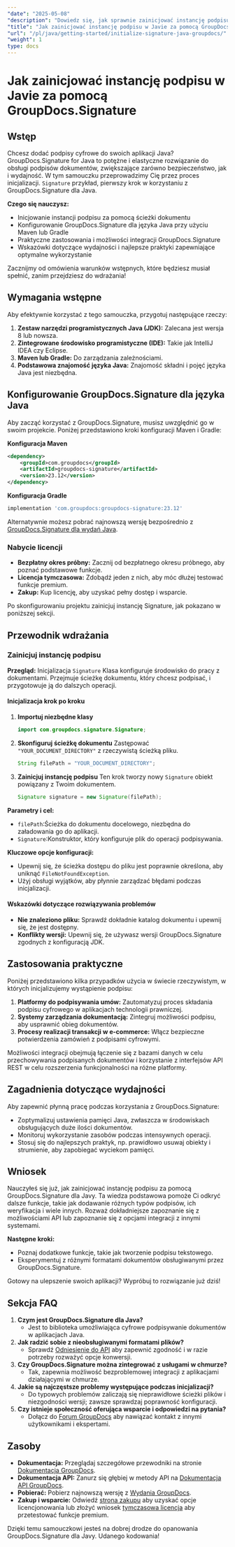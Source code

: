 ```yaml
---
"date": "2025-05-08"
"description": "Dowiedz się, jak sprawnie zainicjować instancję podpisu za pomocą GroupDocs.Signature dla Java. Skorzystaj z tego kompleksowego przewodnika, aby udoskonalić swoje aplikacje do podpisywania dokumentów."
"title": "Jak zainicjować instancję podpisu w Javie za pomocą GroupDocs.Signature"
"url": "/pl/java/getting-started/initialize-signature-java-groupdocs/"
"weight": 1
type: docs
---
```

# Jak zainicjować instancję podpisu w Javie za pomocą GroupDocs.Signature

## Wstęp

Chcesz dodać podpisy cyfrowe do swoich aplikacji Java? GroupDocs.Signature for Java to potężne i elastyczne rozwiązanie do obsługi podpisów dokumentów, zwiększające zarówno bezpieczeństwo, jak i wydajność. W tym samouczku przeprowadzimy Cię przez proces inicjalizacji. `Signature` przykład, pierwszy krok w korzystaniu z GroupDocs.Signature dla Java.

**Czego się nauczysz:**
- Inicjowanie instancji podpisu za pomocą ścieżki dokumentu
- Konfigurowanie GroupDocs.Signature dla języka Java przy użyciu Maven lub Gradle
- Praktyczne zastosowania i możliwości integracji GroupDocs.Signature
- Wskazówki dotyczące wydajności i najlepsze praktyki zapewniające optymalne wykorzystanie

Zacznijmy od omówienia warunków wstępnych, które będziesz musiał spełnić, zanim przejdziesz do wdrażania!

## Wymagania wstępne

Aby efektywnie korzystać z tego samouczka, przygotuj następujące rzeczy:

1. **Zestaw narzędzi programistycznych Java (JDK):** Zalecana jest wersja 8 lub nowsza.
2. **Zintegrowane środowisko programistyczne (IDE):** Takie jak IntelliJ IDEA czy Eclipse.
3. **Maven lub Gradle:** Do zarządzania zależnościami.
4. **Podstawowa znajomość języka Java:** Znajomość składni i pojęć języka Java jest niezbędna.

## Konfigurowanie GroupDocs.Signature dla języka Java

Aby zacząć korzystać z GroupDocs.Signature, musisz uwzględnić go w swoim projekcie. Poniżej przedstawiono kroki konfiguracji Maven i Gradle:

**Konfiguracja Maven**
```xml
<dependency>
    <groupId>com.groupdocs</groupId>
    <artifactId>groupdocs-signature</artifactId>
    <version>23.12</version>
</dependency>
```

**Konfiguracja Gradle**
```gradle
implementation 'com.groupdocs:groupdocs-signature:23.12'
```

Alternatywnie możesz pobrać najnowszą wersję bezpośrednio z [GroupDocs.Signature dla wydań Java](https://releases.groupdocs.com/signature/java/).

### Nabycie licencji
- **Bezpłatny okres próbny:** Zacznij od bezpłatnego okresu próbnego, aby poznać podstawowe funkcje.
- **Licencja tymczasowa:** Zdobądź jeden z nich, aby móc dłużej testować funkcje premium.
- **Zakup:** Kup licencję, aby uzyskać pełny dostęp i wsparcie.

Po skonfigurowaniu projektu zainicjuj instancję Signature, jak pokazano w poniższej sekcji.

## Przewodnik wdrażania

### Zainicjuj instancję podpisu

**Przegląd:**
Inicjalizacja `Signature` Klasa konfiguruje środowisko do pracy z dokumentami. Przejmuje ścieżkę dokumentu, który chcesz podpisać, i przygotowuje ją do dalszych operacji.

#### Inicjalizacja krok po kroku

1. **Importuj niezbędne klasy**
   ```java
   import com.groupdocs.signature.Signature;
   ```
2. **Skonfiguruj ścieżkę dokumentu**
   Zastępować `"YOUR_DOCUMENT_DIRECTORY"` z rzeczywistą ścieżką pliku.
   ```java
   String filePath = "YOUR_DOCUMENT_DIRECTORY";
   ```
3. **Zainicjuj instancję podpisu**
   Ten krok tworzy nowy `Signature` obiekt powiązany z Twoim dokumentem.
   ```java
   Signature signature = new Signature(filePath);
   ```

**Parametry i cel:**
- `filePath`:Ścieżka do dokumentu docelowego, niezbędna do załadowania go do aplikacji.
- `Signature`:Konstruktor, który konfiguruje plik do operacji podpisywania.

**Kluczowe opcje konfiguracji:**
- Upewnij się, że ścieżka dostępu do pliku jest poprawnie określona, aby uniknąć `FileNotFoundException`.
- Użyj obsługi wyjątków, aby płynnie zarządzać błędami podczas inicjalizacji.

#### Wskazówki dotyczące rozwiązywania problemów
- **Nie znaleziono pliku:** Sprawdź dokładnie katalog dokumentu i upewnij się, że jest dostępny.
- **Konflikty wersji:** Upewnij się, że używasz wersji GroupDocs.Signature zgodnych z konfiguracją JDK.

## Zastosowania praktyczne

Poniżej przedstawiono kilka przypadków użycia w świecie rzeczywistym, w których inicjalizujemy wystąpienie podpisu:
1. **Platformy do podpisywania umów:** Zautomatyzuj proces składania podpisu cyfrowego w aplikacjach technologii prawniczej.
2. **Systemy zarządzania dokumentacją:** Zintegruj możliwości podpisu, aby usprawnić obieg dokumentów.
3. **Procesy realizacji transakcji w e-commerce:** Włącz bezpieczne potwierdzenia zamówień z podpisami cyfrowymi.

Możliwości integracji obejmują łączenie się z bazami danych w celu przechowywania podpisanych dokumentów i korzystanie z interfejsów API REST w celu rozszerzenia funkcjonalności na różne platformy.

## Zagadnienia dotyczące wydajności

Aby zapewnić płynną pracę podczas korzystania z GroupDocs.Signature:
- Zoptymalizuj ustawienia pamięci Java, zwłaszcza w środowiskach obsługujących duże ilości dokumentów.
- Monitoruj wykorzystanie zasobów podczas intensywnych operacji.
- Stosuj się do najlepszych praktyk, np. prawidłowo usuwaj obiekty i strumienie, aby zapobiegać wyciekom pamięci.

## Wniosek

Nauczyłeś się już, jak zainicjować instancję podpisu za pomocą GroupDocs.Signature dla Javy. Ta wiedza podstawowa pomoże Ci odkryć dalsze funkcje, takie jak dodawanie różnych typów podpisów, ich weryfikacja i wiele innych. Rozważ dokładniejsze zapoznanie się z możliwościami API lub zapoznanie się z opcjami integracji z innymi systemami.

**Następne kroki:**
- Poznaj dodatkowe funkcje, takie jak tworzenie podpisu tekstowego.
- Eksperymentuj z różnymi formatami dokumentów obsługiwanymi przez GroupDocs.Signature.

Gotowy na ulepszenie swoich aplikacji? Wypróbuj to rozwiązanie już dziś!

## Sekcja FAQ

1. **Czym jest GroupDocs.Signature dla Java?**
   - Jest to biblioteka umożliwiająca cyfrowe podpisywanie dokumentów w aplikacjach Java.
2. **Jak radzić sobie z nieobsługiwanymi formatami plików?**
   - Sprawdź [Odniesienie do API](https://reference.groupdocs.com/signature/java/) aby zapewnić zgodność i w razie potrzeby rozważyć opcje konwersji.
3. **Czy GroupDocs.Signature można zintegrować z usługami w chmurze?**
   - Tak, zapewnia możliwość bezproblemowej integracji z aplikacjami działającymi w chmurze.
4. **Jakie są najczęstsze problemy występujące podczas inicjalizacji?**
   - Do typowych problemów zaliczają się nieprawidłowe ścieżki plików i niezgodności wersji; zawsze sprawdzaj poprawność konfiguracji.
5. **Czy istnieje społeczność oferująca wsparcie i odpowiedzi na pytania?**
   - Dołącz do [Forum GroupDocs](https://forum.groupdocs.com/c/signature/) aby nawiązać kontakt z innymi użytkownikami i ekspertami.

## Zasoby
- **Dokumentacja:** Przeglądaj szczegółowe przewodniki na stronie [Dokumentacja GroupDocs](https://docs.groupdocs.com/signature/java/).
- **Dokumentacja API:** Zanurz się głębiej w metody API na [Dokumentacja API GroupDocs](https://reference.groupdocs.com/signature/java/).
- **Pobierać:** Pobierz najnowszą wersję z [Wydania GroupDocs](https://releases.groupdocs.com/signature/java/).
- **Zakup i wsparcie:** Odwiedź [strona zakupu](https://purchase.groupdocs.com/buy) aby uzyskać opcje licencjonowania lub złożyć wniosek [tymczasowa licencja](https://purchase.groupdocs.com/temporary-license/) aby przetestować funkcje premium.

Dzięki temu samouczkowi jesteś na dobrej drodze do opanowania GroupDocs.Signature dla Javy. Udanego kodowania!